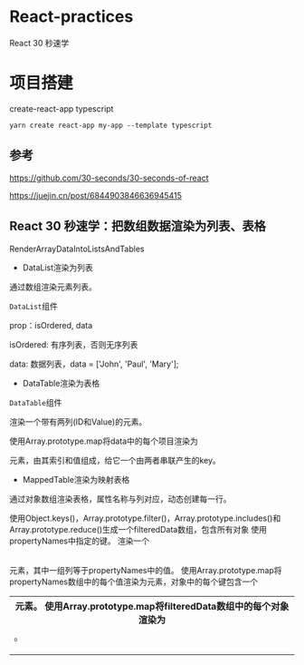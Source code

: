 # React-practices

React 30 秒速学

# 项目搭建 

create-react-app typescript

`yarn create react-app my-app --template typescript`

## 参考

https://github.com/30-seconds/30-seconds-of-react

https://juejin.cn/post/6844903846636945415

## React 30 秒速学：把数组数据渲染为列表、表格

RenderArrayDataIntoListsAndTables

- DataList渲染为列表

通过数组渲染元素列表。

`DataList`组件

prop：isOrdered, data

isOrdered: 有序列表，否则无序列表

data: 数据列表，data = ['John', 'Paul', 'Mary'];


- DataTable渲染为表格

`DataTable`组件

渲染一个带有两列(ID和Value)的<table>元素。

使用Array.prototype.map将data中的每个项目渲染为<tr>元素，由其索引和值组成，给它一个由两者串联产生的key。


- MappedTable渲染为映射表格

通过对象数组渲染表格，属性名称与列对应，动态创建每一行。

使用Object.keys()，Array.prototype.filter()，Array.prototype.includes()和Array.prototype.reduce()生成一个filteredData数组，包含所有对象 使用propertyNames中指定的键。
渲染一个<table>元素，其中一组列等于propertyNames中的值。
使用Array.prototype.map将propertyNames数组中的每个值渲染为<th>元素。
使用Array.prototype.map将filteredData数组中的每个对象渲染为<tr>元素，对象中的每个键包含一个<td>。
